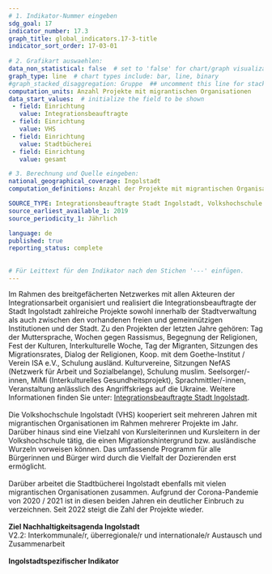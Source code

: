 ```yaml
---
# 1. Indikator-Nummer eingeben 
sdg_goal: 17 
indicator_number: 17.3
graph_title: global_indicators.17-3-title
indicator_sort_order: 17-03-01
 
# 2. Grafikart auswaehlen: 
data_non_statistical: false  # set to 'false' for chart/graph visualization 
graph_type: line  # chart types include: bar, line, binary 
#graph_stacked_disaggregation: Gruppe  ## uncomment this line for stacked bars. eplace 'Geschlecht' with the field of aggregation. 
computation_units: Anzahl Projekte mit migrantischen Organisationen 
data_start_values:  # initialize the field to be shown  
 - field: Einrichtung 
   value: Integrationsbeauftragte 
 - field: Einrichtung 
   value: VHS
 - field: Einrichtung 
   value: Stadtbücherei
 - field: Einrichtung 
   value: gesamt

# 3. Berechnung und Quelle eingeben: 
national_geographical_coverage: Ingolstadt 
computation_definitions: Anzahl der Projekte mit migrantischen Organisationen und Personen in den Einrichtungen der Stadt Ingolstadt

SOURCE_TYPE: Integrationsbeauftragte Stadt Ingolstadt, Volkshochschule Ingolstadt, Stadtbücherei Ingolstadt  # data source  
source_earliest_available_1: 2019
source_periodicity_1: Jährlich

language: de   
published: true 
reporting_status: complete
 
 
# Für Leittext für den Indikator nach den Stichen '---' einfügen. 
---
```

Im Rahmen des breitgefächerten Netzwerkes mit allen Akteuren der Integrationsarbeit organisiert und realisiert die Integrationsbeauftragte der Stadt Ingolstadt zahlreiche Projekte sowohl innerhalb der Stadtverwaltung als auch zwischen den vorhandenen freien und gemeinnützigen Institutionen und der Stadt. Zu den Projekten der letzten Jahre gehören: Tag der Muttersprache, Wochen gegen Rassismus, Begegnung der Religionen, Fest der Kulturen, Interkulturelle Woche, Tag der Migranten, Sitzungen des Migrationsrates, Dialog der Religionen, Koop. mit dem Goethe-Institut / Verein ISA e.V., Schulung ausländ. Kulturvereine, Sitzungen NefAS (Netzwerk für Arbeit und Sozialbelange), Schulung muslim. Seelsorger/-innen, MiMi (Interkulturelles Gesundheitsprojekt), Sprachmittler/-innen, Veranstaltung anlässlich des Angriffskriegs auf die Ukraine. Weitere Informationen finden Sie unter: <a href="https://www.ingolstadt.de/Leben/Diversit/Integration/Integrationsbeauftragte">Integrationsbeauftragte Stadt Ingolstadt</a>. <br>
<br>
Die Volkshochschule Ingolstadt (VHS) kooperiert seit mehreren Jahren mit migrantischen Organisationen im Rahmen mehrerer Projekte im Jahr. Darüber hinaus sind eine Vielzahl von Kursleiterinnen und Kursleitern in der Volkshochschule tätig, die einen Migrationshintergrund bzw. ausländische Wurzeln vorweisen können. Das umfassende Programm für alle Bürgerinnen und Bürger wird durch die Vielfalt der Dozierenden erst ermöglicht.<br>
<br>
Darüber arbeitet die Stadtbücherei Ingolstadt ebenfalls mit vielen migrantischen Organisationen zusammen. Aufgrund der Corona-Pandemie von 2020 / 2021 ist in diesen beiden Jahren ein deutlicher Einbruch zu verzeichnen. Seit 2022 steigt die Zahl der Projekte wieder.<br>
<br>
<b>Ziel Nachhaltigkeitsagenda Ingolstadt</b><br>
V2.2: Interkommunale/r, überregionale/r und internationale/r Austausch und Zusammenarbeit<br>
<br>
<b>Ingolstadtspezifischer Indikator</b>
